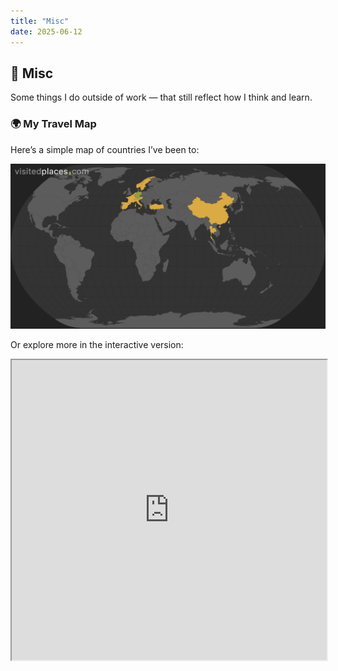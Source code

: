 ```yaml
---
title: "Misc"
date: 2025-06-12
---
```


## 🧶 Misc

Some things I do outside of work — that still reflect how I think and learn.

### 🌍 My Travel Map

Here’s a simple map of countries I’ve been to:

![Visited Countries](/static/myvisitedmap.png)

Or explore more in the interactive version:

<iframe src="https://www.google.com/maps/d/embed?mid=YOUR_MAP_ID" width="100%" height="480"></iframe>

